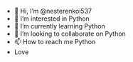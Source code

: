 - 👋 Hi, I’m @nesterenkoi537
- 👀 I’m interested in Python
- 🌱 I’m currently learning Python
- 💞️ I’m looking to collaborate on Python
- 📫 How to reach me Python
- Love 
<!---
nesterenkoi537/nesterenkoi537 is a ✨ special ✨ repository because its `README.md` (this file) appears on your GitHub profile.
You can click the Preview link to take a look at your changes.
--->
